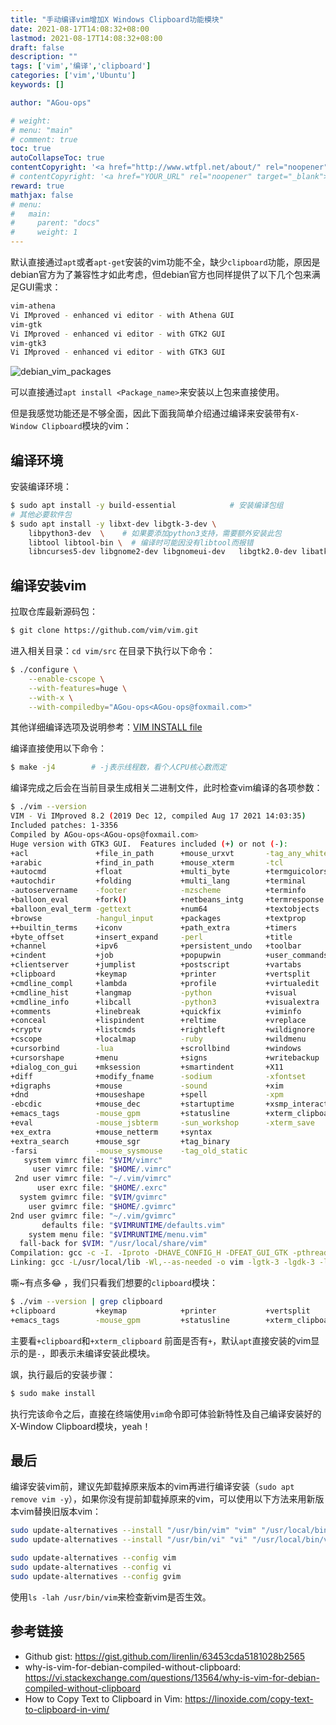 ```yaml
---
title: "手动编译vim增加X Windows Clipboard功能模块"
date: 2021-08-17T14:08:32+08:00
lastmod: 2021-08-17T14:08:32+08:00
draft: false
description: ""
tags: ['vim','编译','clipboard']
categories: ['vim','Ubuntu']
keywords: []

author: "AGou-ops"

# weight:
# menu: "main"
# comment: true
toc: true
autoCollapseToc: true
contentCopyright: '<a href="http://www.wtfpl.net/about/" rel="noopener" target="_blank">WTFPL v2</a>'
# contentCopyright: '<a href="YOUR_URL" rel="noopener" target="_blank">See origin</a>'
reward: true
mathjax: false
# menu:
#   main:
#     parent: "docs"
#     weight: 1
---
```


默认直接通过`apt`或者`apt-get`安装的vim功能不全，缺少`clipboard`功能，原因是debian官方为了兼容性才如此考虑，但debian官方也同样提供了以下几个包来满足GUI需求：

```bash
vim-athena
Vi IMproved - enhanced vi editor - with Athena GUI
vim-gtk
Vi IMproved - enhanced vi editor - with GTK2 GUI
vim-gtk3
Vi IMproved - enhanced vi editor - with GTK3 GUI
```

<!--more-->

![debian_vim_packages](https://agou-images.oss-cn-qingdao.aliyuncs.com/blog-images/vim/debian_vim_packages.png)

可以直接通过`apt install <Package_name>`来安装以上包来直接使用。

但是我感觉功能还是不够全面，因此下面我简单介绍通过编译来安装带有`X-Window Clipboard`模块的vim：

## 编译环境

安装编译环境：

```bash
$ sudo apt install -y build-essential            # 安装编译包组
# 其他必要软件包
$ sudo apt install -y libxt-dev libgtk-3-dev \
    libpython3-dev  \    # 如果要添加python3支持，需要额外安装此包
    libtool libtool-bin \  # 编译时可能因没有libtool而报错
    libncurses5-dev libgnome2-dev libgnomeui-dev   libgtk2.0-dev libatk1.0-dev libbonoboui2-dev   libcairo2-dev libx11-dev libxpm-dev libxt-dev     # 其他额外可能用到的包
```

## 编译安装vim

拉取仓库最新源码包：

```bash
$ git clone https://github.com/vim/vim.git
```

进入相关目录：`cd vim/src`
在目录下执行以下命令：

```bash
$ ./configure \
    --enable-cscope \
    --with-features=huge \
    --with-x \
    --with-compiledby="AGou-ops<AGou-ops@foxmail.com>"
```

其他详细编译选项及说明参考：[VIM INSTALL file](https://github.com/vim/vim/blob/master/src/INSTALL)

编译直接使用以下命令：

```bash
$ make -j4        # -j表示线程数，看个人CPU核心数而定
```

编译完成之后会在当前目录生成相关二进制文件，此时检查vim编译的各项参数：

```bash
$ ./vim --version
VIM - Vi IMproved 8.2 (2019 Dec 12, compiled Aug 17 2021 14:03:35)
Included patches: 1-3356
Compiled by AGou-ops<AGou-ops@foxmail.com>
Huge version with GTK3 GUI.  Features included (+) or not (-):
+acl               +file_in_path      +mouse_urxvt       -tag_any_white
+arabic            +find_in_path      +mouse_xterm       -tcl
+autocmd           +float             +multi_byte        +termguicolors
+autochdir         +folding           +multi_lang        +terminal
-autoservername    -footer            -mzscheme          +terminfo
+balloon_eval      +fork()            +netbeans_intg     +termresponse
+balloon_eval_term -gettext           +num64             +textobjects
+browse            -hangul_input      +packages          +textprop
++builtin_terms    +iconv             +path_extra        +timers
+byte_offset       +insert_expand     -perl              +title
+channel           +ipv6              +persistent_undo   +toolbar
+cindent           +job               +popupwin          +user_commands
+clientserver      +jumplist          +postscript        +vartabs
+clipboard         +keymap            +printer           +vertsplit
+cmdline_compl     +lambda            +profile           +virtualedit
+cmdline_hist      +langmap           -python            +visual
+cmdline_info      +libcall           -python3           +visualextra
+comments          +linebreak         +quickfix          +viminfo
+conceal           +lispindent        +reltime           +vreplace
+cryptv            +listcmds          +rightleft         +wildignore
+cscope            +localmap          -ruby              +wildmenu
+cursorbind        -lua               +scrollbind        +windows
+cursorshape       +menu              +signs             +writebackup
+dialog_con_gui    +mksession         +smartindent       +X11
+diff              +modify_fname      -sodium            -xfontset
+digraphs          +mouse             -sound             +xim
+dnd               +mouseshape        +spell             -xpm
-ebcdic            +mouse_dec         +startuptime       +xsmp_interact
+emacs_tags        -mouse_gpm         +statusline        +xterm_clipboard
+eval              -mouse_jsbterm     -sun_workshop      -xterm_save
+ex_extra          +mouse_netterm     +syntax            
+extra_search      +mouse_sgr         +tag_binary        
-farsi             -mouse_sysmouse    -tag_old_static    
   system vimrc file: "$VIM/vimrc"
     user vimrc file: "$HOME/.vimrc"
 2nd user vimrc file: "~/.vim/vimrc"
      user exrc file: "$HOME/.exrc"
  system gvimrc file: "$VIM/gvimrc"
    user gvimrc file: "$HOME/.gvimrc"
2nd user gvimrc file: "~/.vim/gvimrc"
       defaults file: "$VIMRUNTIME/defaults.vim"
    system menu file: "$VIMRUNTIME/menu.vim"
  fall-back for $VIM: "/usr/local/share/vim"
Compilation: gcc -c -I. -Iproto -DHAVE_CONFIG_H -DFEAT_GUI_GTK -pthread -I/usr/include/gtk-3.0 -I/usr/include/at-spi2-atk/2.0 -I/usr/include/at-spi-2.0 -I/usr/include/dbus-1.0 -I/usr/lib/x86_64-linux-gnu/dbus-1.0/include -I/usr/include/gtk-3.0 -I/usr/include/gio-unix-2.0 -I/usr/include/cairo -I/usr/include/pango-1.0 -I/usr/include/fribidi -I/usr/include/harfbuzz -I/usr/include/atk-1.0 -I/usr/include/cairo -I/usr/include/pixman-1 -I/usr/include/uuid -I/usr/include/freetype2 -I/usr/include/libpng16 -I/usr/include/gdk-pixbuf-2.0 -I/usr/include/libmount -I/usr/include/blkid -I/usr/include/glib-2.0 -I/usr/lib/x86_64-linux-gnu/glib-2.0/include -g -O2 -U_FORTIFY_SOURCE -D_FORTIFY_SOURCE=1 
Linking: gcc -L/usr/local/lib -Wl,--as-needed -o vim -lgtk-3 -lgdk-3 -lpangocairo-1.0 -lpango-1.0 -lharfbuzz -latk-1.0 -lcairo-gobject -lcairo -lgdk_pixbuf-2.0 -lgio-2.0 -lgobject-2.0 -lglib-2.0 -lSM -lICE -lXt -lX11 -lXdmcp -lSM -lICE -lm -ltinfo -lselinux -ldl 
```

嘶~有点多:joy: ，我们只看我们想要的`clipboard`模块：

```bash
$ ./vim --version | grep clipboard
+clipboard         +keymap            +printer           +vertsplit
+emacs_tags        -mouse_gpm         +statusline        +xterm_clipboard
```

主要看`+clipboard`和`+xterm_clipboard` 前面是否有`+`，默认`apt`直接安装的vim显示的是`-`，即表示未编译安装此模块。

飒，执行最后的安装步骤：

```bash
$ sudo make install
```

执行完该命令之后，直接在终端使用`vim`命令即可体验新特性及自己编译安装好的X-Window Clipboard模块，yeah！

## 最后

编译安装vim前，建议先卸载掉原来版本的vim再进行编译安装（`sudo apt remove vim -y`），如果你没有提前卸载掉原来的vim，可以使用以下方法来用新版本vim替换旧版本vim：

```bash
sudo update-alternatives --install "/usr/bin/vim" "vim" "/usr/local/bin/vim" 1
sudo update-alternatives --install "/usr/bin/vi" "vi" "/usr/local/bin/vim" 1

sudo update-alternatives --config vim
sudo update-alternatives --config vi
sudo update-alternatives --config gvim
```

使用`ls -lah /usr/bin/vim`来检查新vim是否生效。

## 参考链接

- Github gist: https://gist.github.com/lirenlin/63453cda5181028b2565
- why-is-vim-for-debian-compiled-without-clipboard: https://vi.stackexchange.com/questions/13564/why-is-vim-for-debian-compiled-without-clipboard
- How to Copy Text to Clipboard in Vim: https://linoxide.com/copy-text-to-clipboard-in-vim/